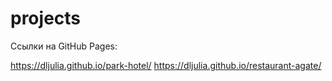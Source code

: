 # projects

Ссылки на GitHub Pages:

https://dljulia.github.io/park-hotel/
https://dljulia.github.io/restaurant-agate/
